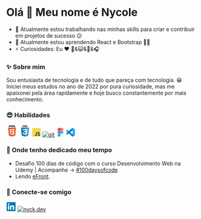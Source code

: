 # Olá 👋 Meu nome é Nycole

- 🔭 Atualmente estou trabalhando nas minhas skills para criar e contribuir em projetos de sucesso 😉
- 🌱 Atualmente estou aprendendo React e Bootstrap 👩‍💻
- ⚡ Curiosidades: Eu ❤️ 🐶&😺&🎨&🎧


### ✨ Sobre mim
Sou entusiasta de tecnologia e de tudo que pareça com tecnologia.  😁
Iniciei meus estudos no ano de 2022 por pura curiosidade, mas me apaixonei pela área rapidamente e hoje busco constantemente por mais conhecimento.


### 😎 Habilidades
<a href="https://developer.mozilla.org/pt-BR/docs/Learn/HTML" target="_blank" rel="noreferrer"> <img src="https://raw.githubusercontent.com/devicons/devicon/master/icons/html5/html5-original-wordmark.svg" alt="html5" height="30" /></a>
<a href="https://developer.mozilla.org/pt-BR/docs/Web/CSS" target="_blank" rel="noreferrer"> <img src="https://raw.githubusercontent.com/devicons/devicon/master/icons/css3/css3-original-wordmark.svg" alt="css3" height="30" /></a>
<a href="https://developer.mozilla.org/en-US/docs/Web/JavaScript" target="_blank" rel="noreferrer"> <img src="https://raw.githubusercontent.com/devicons/devicon/master/icons/javascript/javascript-original.svg" alt="javascript" height="23" /></a> 
<a href="https://git-scm.com/" target="_blank" rel="noreferrer"> <img src="https://www.vectorlogo.zone/logos/git-scm/git-scm-icon.svg" alt="git" height="23" /></a>
<a href="https://www.figma.com/" target="_blank" rel="noreferrer"> <img src="https://raw.githubusercontent.com/devicons/devicon/master/icons/figma/figma-original.svg" alt="figma" height="23" /></a> 
<a href="https://code.visualstudio.com/docs" target="_blank" rel="noreferrer"> <img src="https://raw.githubusercontent.com/devicons/devicon/master/icons/vscode/vscode-original.svg" alt="vscode" height="23" /></a> 


### 📕 Onde tenho dedicado meu tempo
- Desafio 100 dias de código com o curso Desenvolvimento Web na Udemy | Acompanhe -> [#100daysofcode](https://github.com/nyck-dev/100-days-of-code-2024)
- Lendo [eFront](https://hotmart.com/pt-br/club/iuricode). 


### 🔗 Conecte-se comigo
<a href="https://www.linkedin.com/in/nycolegs/" target="_blank" rel="noreferrer"> <img src="https://raw.githubusercontent.com/devicons/devicon/master/icons/linkedin/linkedin-original.svg" alt="linkedin Nycole Gs" height="25" /></a> 
<a href="https://www.instagram.com/nyck.dev/" target="blank"><img src="https://raw.githubusercontent.com/rahuldkjain/github-profile-readme-generator/master/src/images/icons/Social/instagram.svg" alt="nyck.dev" height="25" /></a>&nbsp;


<!--
## Estatísticas do GitHub 🫡
![GitHub Stats](https://github-readme-stats.vercel.app/api?username=nyck-dev&theme=transparent&_color=000&border_color=009929&show_icons=true&icon_color=009929&title_color=009929&text_color=FFF)
-->
